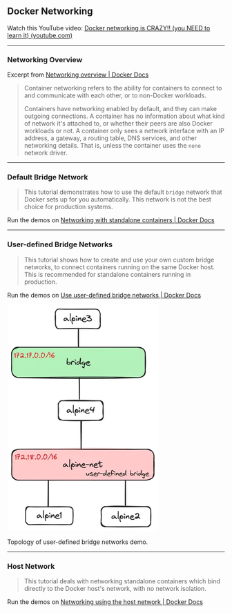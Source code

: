 ## Docker Networking



Watch this YouTube video: [Docker networking is CRAZY!! (you NEED to learn it) (youtube.com)](https://www.youtube.com/watch?v=bKFMS5C4CG0)



---



### Networking Overview

Excerpt from [Networking overview | Docker Docs](https://docs.docker.com/network/)

>Container networking refers to the ability for containers to connect to and communicate with each other, or to non-Docker workloads.
>
>Containers have networking enabled by default, and they can make outgoing connections. A container has no information about what kind of network it's attached to, or whether their peers are also Docker workloads or not. A container only sees a network interface with an IP address, a gateway, a routing table, DNS services, and other networking details. That is, unless the container uses the `none` network driver.



---



### Default Bridge Network

> This tutorial demonstrates how to use the default `bridge` network that Docker sets up for you automatically. This network is not the best choice for production systems.

Run the demos on [Networking with standalone containers | Docker Docs](https://docs.docker.com/network/network-tutorial-standalone/#use-the-default-bridge-network)



---



### User-defined Bridge Networks

>This tutorial shows how to create and use your own custom bridge networks, to connect containers running on the same Docker host. This is recommended for standalone containers running in production.

Run the demos on [Use user-defined bridge networks | Docker Docs](https://docs.docker.com/network/network-tutorial-standalone/#use-user-defined-bridge-networks)

![user-defined-bridge](./docker-networking.assets/user-defined-bridge.webp) 

 

Topology of user-defined bridge networks demo.



---



### Host Network

>This tutorial deals with networking standalone containers which bind directly to the Docker host's network, with no network isolation.

Run the demos on [Networking using the host network | Docker Docs](https://docs.docker.com/network/network-tutorial-host/)

